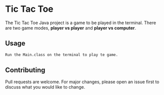 # Tic Tac Toe

The Tic Tac Toe Java project is a game to be played in the terminal. There are two game modes, **player vs player** and **player vs computer**.

## Usage

```bash
Run the Main.class on the terminal to play te game.
```

## Contributing
Pull requests are welcome. For major changes, please open an issue first to discuss what you would like to change.
